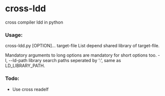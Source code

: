 # cross-ldd
cross compiler ldd in python

### Usage: 
cross-ldd.py [OPTION]... target-file
List depend shared library of target-file.

Mandatory arguments to long options are mandatory for short options too.
  -l, --ld-path              library search paths seperated by ‘:’, same as LD_LIBRARY_PATH.

### Todo:
* Use cross readelf